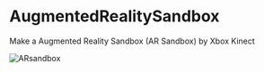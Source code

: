 # AugmentedRealitySandbox
Make a Augmented Reality Sandbox (AR Sandbox) by Xbox Kinect

![ARsandbox](https://github.com/RueiLinHsu/AugmentedRealitySandbox/tree/main/Screenshot/ARsandbox.jpg)